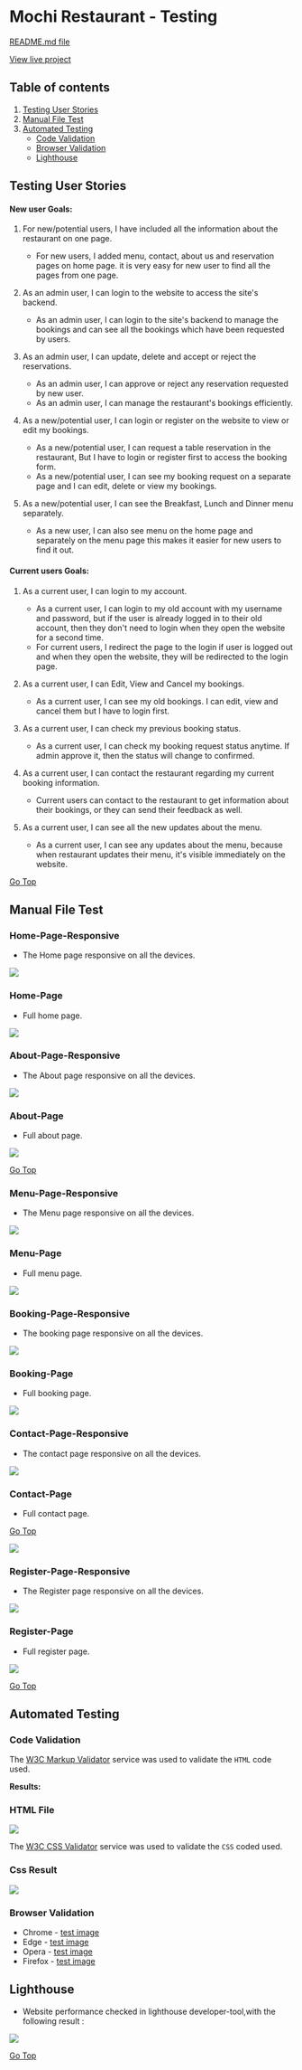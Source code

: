 # Mochi Restaurant - Testing

[README.md file](/README.md)

[View live project](https://mochi-restaurant.herokuapp.com)

## Table of contents
1. [Testing User Stories](#Testing-User-Stories)
2. [Manual File Test](#Manual-File-Test)
3. [Automated Testing](#Automated-Testing)
     - [Code Validation](#Code-Validation)
     - [Browser Validation](#Browser-Validation)
     - [Lighthouse](#Lighthouse)

## Testing User Stories
#### New user Goals:
1. For new/potential users, I have included all the information about the restaurant on one page.
   * For new users, I added menu, contact, about us and reservation pages on home page. it is very easy for new user to find all the pages from one page.
2. As an admin user, I can login to the website to access the site's backend.
   * As an admin user, I can login to the site's backend to manage the bookings and can see all the bookings which have been requested by users.
3. As an admin user, I can update, delete and accept or reject the reservations.
   * As an admin user, I can approve or reject any reservation requested by new user.
   * As an admin user, I can manage the restaurant's bookings efficiently.

4. As a new/potential user, I can login or register on the website to view or edit my bookings.
   * As a new/potential user, I can request a table reservation in the restaurant, But I have to login or register first to access the booking form.
   * As a new/potential user, I can see my booking request on a separate page and I can edit, delete or view my bookings.

5. As a new/potential user, I can see the Breakfast, Lunch and Dinner menu separately.
   * As a new user, I can also see menu on the home page and separately on the menu page this makes it easier for new users to find it out.

#### Current users Goals:
1. As a current user, I can login to my account.
   * As a current user, I can login to my old account with my username and password, but if the user is already logged in to their old account, then they don't need to login when they open the website for a second time.
   * For current users, I redirect the page to the login if user is logged out and when they open the website, they will be redirected to the login page.

2. As a current user, I can Edit, View and Cancel my bookings.
   * As a current user, I can see my old bookings. I can edit, view and cancel them but I have to login first.
3. As a current user, I can check my previous booking status.
   * As a current user, I can check my booking request status anytime. If admin approve it, then the status will change to confirmed.
4. As a current user, I can contact the restaurant regarding my current booking information.
   * Current users can contact to the restaurant to get information about their bookings, or they can send their feedback as well.
5. As a current user, I can see all the new updates about the menu.
   * As a current user, I can see any updates about the menu, because when restaurant updates their menu, it's visible immediately on the website.

[Go Top](#Table-of-contents)

## Manual File Test

### Home-Page-Responsive
* The Home page responsive on all the devices.

![](/assets/testing-file/home-page-responsive.gif)

 ### Home-Page
* Full home page.

![](/assets/testing-file/home-page.gif)

### About-Page-Responsive
* The About page responsive on all the devices.

![](/assets/testing-file/about-page-responsive.gif)

 ### About-Page
* Full about page.

![](/assets/testing-file/about-page.gif)

[Go Top](#Table-of-contents)

### Menu-Page-Responsive
* The Menu page responsive on all the devices.

![](/assets/testing-file/menu-page-responsive.gif)

 ### Menu-Page
* Full menu page.

![](/assets/testing-file/menu-page.gif)

### Booking-Page-Responsive
* The booking page responsive on all the devices.

![](/assets/testing-file/booking-page-responsive.gif)

 ### Booking-Page
* Full booking page.

![](/assets/testing-file/booking-page.gif)

### Contact-Page-Responsive
* The contact page responsive on all the devices.

![](/assets/testing-file/contact-page-responsive.gif)

 ### Contact-Page
* Full contact page.

[Go Top](#Table-of-contents)

![](/assets/testing-file/contact-page.gif)

### Register-Page-Responsive
* The Register page responsive on all the devices.

![](/assets/testing-file/form-page-responsive.gif)

 ### Register-Page
* Full register page.

![](/assets/testing-file/form-page.gif)

[Go Top](#Table-of-contents)

## Automated Testing

### Code Validation
The [W3C Markup Validator](https://validator.w3.org/) service was used to validate the `HTML` code used.

**Results:**

### **HTML File**
![](/assets/testing-file/html-pp4-test-file.PNG)

The [W3C CSS Validator](https://jigsaw.w3.org/css-validator/) service was used to validate the `CSS` coded used.

### **Css Result**

![](/assets/testing-file/css-pp4-testing-file.PNG)

### Browser Validation
- Chrome - [test image](/assets/testing-file/browser-test/chrome.PNG)
- Edge - [test image](/assets/testing-file/browser-test/edge.PNG)
- Opera - [test image](/assets/testing-file/browser-test/opera.PNG)
- Firefox - [test image](/assets/testing-file/browser-test/firefox.PNG)



## Lighthouse

* Website performance checked in lighthouse developer-tool,with the following result :

![](/assets/testing-file/lighthouse.PNG)

[Go Top](#Table-of-contents)